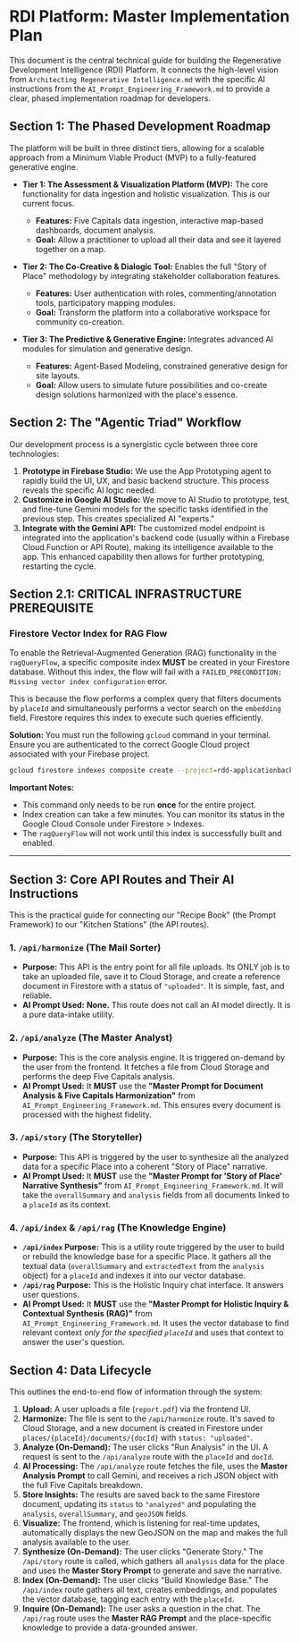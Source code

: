 # RDI Platform: Master Implementation Plan

This document is the central technical guide for building the Regenerative Development Intelligence (RDI) Platform. It connects the high-level vision from `Architecting Regenerative Intelligence.md` with the specific AI instructions from the `AI_Prompt_Engineering_Framework.md` to provide a clear, phased implementation roadmap for developers.

## Section 1: The Phased Development Roadmap

The platform will be built in three distinct tiers, allowing for a scalable approach from a Minimum Viable Product (MVP) to a fully-featured generative engine.

*   **Tier 1: The Assessment & Visualization Platform (MVP):** The core functionality for data ingestion and holistic visualization. This is our current focus.
    *   **Features:** Five Capitals data ingestion, interactive map-based dashboards, document analysis.
    *   **Goal:** Allow a practitioner to upload all their data and see it layered together on a map.

*   **Tier 2: The Co-Creative & Dialogic Tool:** Enables the full "Story of Place" methodology by integrating stakeholder collaboration features.
    *   **Features:** User authentication with roles, commenting/annotation tools, participatory mapping modules.
    *   **Goal:** Transform the platform into a collaborative workspace for community co-creation.

*   **Tier 3: The Predictive & Generative Engine:** Integrates advanced AI modules for simulation and generative design.
    *   **Features:** Agent-Based Modeling, constrained generative design for site layouts.
    *   **Goal:** Allow users to simulate future possibilities and co-create design solutions harmonized with the place's essence.

## Section 2: The "Agentic Triad" Workflow

Our development process is a synergistic cycle between three core technologies:

1.  **Prototype in Firebase Studio:** We use the App Prototyping agent to rapidly build the UI, UX, and basic backend structure. This process reveals the specific AI logic needed.
2.  **Customize in Google AI Studio:** We move to AI Studio to prototype, test, and fine-tune Gemini models for the specific tasks identified in the previous step. This creates specialized AI "experts."
3.  **Integrate with the Gemini API:** The customized model endpoint is integrated into the application's backend code (usually within a Firebase Cloud Function or API Route), making its intelligence available to the app. This enhanced capability then allows for further prototyping, restarting the cycle.

## Section 2.1: CRITICAL INFRASTRUCTURE PREREQUISITE

### Firestore Vector Index for RAG Flow

To enable the Retrieval-Augmented Generation (RAG) functionality in the `ragQueryFlow`, a specific composite index **MUST** be created in your Firestore database. Without this index, the flow will fail with a `FAILED_PRECONDITION: Missing vector index configuration` error.

This is because the flow performs a complex query that filters documents by `placeId` and simultaneously performs a vector search on the `embedding` field. Firestore requires this index to execute such queries efficiently.

**Solution:**
You must run the following `gcloud` command in your terminal. Ensure you are authenticated to the correct Google Cloud project associated with your Firebase project.

```bash
gcloud firestore indexes composite create --project=rdd-applicationback --collection-group=knowledge --query-scope=COLLECTION --field-config=order=ASCENDING,field-path=placeId --field-config=vector-config='{"dimension":"768","flat": "{}"}',field-path=embedding
```

**Important Notes:**
*   This command only needs to be run **once** for the entire project.
*   Index creation can take a few minutes. You can monitor its status in the Google Cloud Console under Firestore > Indexes.
*   The `ragQueryFlow` will not work until this index is successfully built and enabled.

---

## Section 3: Core API Routes and Their AI Instructions

This is the practical guide for connecting our "Recipe Book" (the Prompt Framework) to our "Kitchen Stations" (the API routes).

### 1. `/api/harmonize` (The Mail Sorter)
-   **Purpose:** This API is the entry point for all file uploads. Its ONLY job is to take an uploaded file, save it to Cloud Storage, and create a reference document in Firestore with a status of `"uploaded"`. It is simple, fast, and reliable.
-   **AI Prompt Used:** **None.** This route does not call an AI model directly. It is a pure data-intake utility.

### 2. `/api/analyze` (The Master Analyst)
-   **Purpose:** This is the core analysis engine. It is triggered on-demand by the user from the frontend. It fetches a file from Cloud Storage and performs the deep Five Capitals analysis.
-   **AI Prompt Used:** It **MUST** use the **"Master Prompt for Document Analysis & Five Capitals Harmonization"** from `AI_Prompt_Engineering_Framework.md`. This ensures every document is processed with the highest fidelity.

### 3. `/api/story` (The Storyteller)
-   **Purpose:** This API is triggered by the user to synthesize all the analyzed data for a specific Place into a coherent "Story of Place" narrative.
-   **AI Prompt Used:** It **MUST** use the **"Master Prompt for 'Story of Place' Narrative Synthesis"** from `AI_Prompt_Engineering_Framework.md`. It will take the `overallSummary` and `analysis` fields from all documents linked to a `placeId` as its context.

### 4. `/api/index` & `/api/rag` (The Knowledge Engine)
-   **`/api/index` Purpose:** This is a utility route triggered by the user to build or rebuild the knowledge base for a specific Place. It gathers all the textual data (`overallSummary` and `extractedText` from the `analysis` object) for a `placeId` and indexes it into our vector database.
-   **`/api/rag` Purpose:** This is the Holistic Inquiry chat interface. It answers user questions.
-   **AI Prompt Used:** It **MUST** use the **"Master Prompt for Holistic Inquiry & Contextual Synthesis (RAG)"** from `AI_Prompt_Engineering_Framework.md`. It uses the vector database to find relevant context *only for the specified `placeId`* and uses that context to answer the user's question.

## Section 4: Data Lifecycle

This outlines the end-to-end flow of information through the system:

1.  **Upload:** A user uploads a file (`report.pdf`) via the frontend UI.
2.  **Harmonize:** The file is sent to the `/api/harmonize` route. It's saved to Cloud Storage, and a new document is created in Firestore under `places/{placeId}/documents/{docId}` with `status: "uploaded"`.
3.  **Analyze (On-Demand):** The user clicks "Run Analysis" in the UI. A request is sent to the `/api/analyze` route with the `placeId` and `docId`.
4.  **AI Processing:** The `/api/analyze` route fetches the file, uses the **Master Analysis Prompt** to call Gemini, and receives a rich JSON object with the full Five Capitals breakdown.
5.  **Store Insights:** The results are saved back to the same Firestore document, updating its `status` to `"analyzed"` and populating the `analysis`, `overallSummary`, and `geoJSON` fields.
6.  **Visualize:** The frontend, which is listening for real-time updates, automatically displays the new GeoJSON on the map and makes the full analysis available to the user.
7.  **Synthesize (On-Demand):** The user clicks "Generate Story." The `/api/story` route is called, which gathers all `analysis` data for the place and uses the **Master Story Prompt** to generate and save the narrative.
8.  **Index (On-Demand):** The user clicks "Build Knowledge Base." The `/api/index` route gathers all text, creates embeddings, and populates the vector database, tagging each entry with the `placeId`.
9.  **Inquire (On-Demand):** The user asks a question in the chat. The `/api/rag` route uses the **Master RAG Prompt** and the place-specific knowledge to provide a data-grounded answer.
